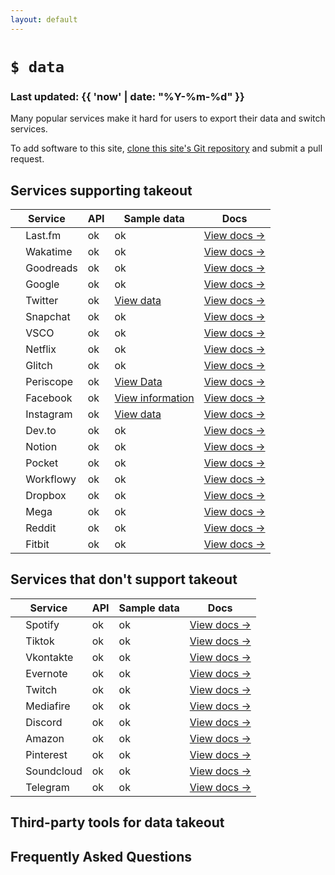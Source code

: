 ```yaml
---
layout: default
---
```


# `$ data`
### Last updated: {{ 'now' | date: "%Y-%m-%d" }}

Many popular services make it hard for users to export their data and switch services.

To add software to this site,
[clone this site's Git repository](https://github.com/tg-z/data)
and submit a pull request.

## Services supporting takeout

<!-- prettier-ignore-start -->
| Service | API | Sample data | Docs |
| ------- | --- | ----------- | ---- |
| <img alt="" src="https://cdn2.iconfinder.com/data/icons/social-icon-3/512/social_style_3_lastfm-512.png" width="12"> Last.fm | ok | ok | [View docs →]() |
| <img alt="" src="https://cdn.worldvectorlogo.com/logos/wakatime.svg" width="12"> Wakatime | ok | ok | [View docs →](https://wakatime.com/faq#exporting) |
| <img alt="" src="https://images.weserv.nl/?url=https://icon-library.com/images/goodreads-icon/goodreads-icon-14.jpg&w=64&h=64&fit=cover&mask=circle" width="12"> Goodreads | ok | ok | [View docs →](https://www.goodreads.com/) |
| <img alt="" src="https://maxcdn.icons8.com/Share/icon/Logos/google_logo1600.png" width="12"> Google | ok | ok | [View docs →]() |
| <img alt="" src="https://upload.wikimedia.org/wikipedia/en/9/9f/Twitter_bird_logo_2012.svg" width="12"> Twitter | ok | [View data](https://help.twitter.com/en/managing-your-account/accessing-your-twitter-data) | [View docs →](https://help.twitter.com/en/managing-your-account/how-to-download-your-twitter-archive) |
| <img alt="" src="https://static.wikia.nocookie.net/logopedia/images/b/b8/Snapchat_2019.svg/revision/latest/scale-to-width-down/200?cb=20190909124609" width="12"> Snapchat | ok | ok | [View docs →](https://support.snapchat.com/en-US/a/download-my-data) |
| <img alt="" src="https://upload.wikimedia.org/wikipedia/commons/3/32/VSCO_Seal.svg" width="12"> VSCO | ok | ok | [View docs →](https://support.vsco.co/hc/en-us/articles/360052896671-How-do-I-access-a-copy-of-my-personal-data-on-VSCO-) |
| <img alt="" src="https://upload.wikimedia.org/wikipedia/commons/0/0c/Netflix_2015_N_logo.svg" width="12"> Netflix | ok | ok | [View docs →](https://www.netflix.com/account/getmyinfo) |
| <img alt="" src="https://cdn.glitch.com/2bdfb3f8-05ef-4035-a06e-2043962a3a13%2Ffavicon.ico" width="12"> Glitch | ok | ok | [View docs →](https://glitch.happyfox.com/kb/section/8/) |
| <img alt="" src="https://upload.wikimedia.org/wikipedia/commons/1/18/Periscope_Logo.svg" width="12"> Periscope | ok | [View Data](https://www.pscp.tv/account/your-data) | [View docs →](https://help.twitter.com/en/using-twitter/manage-periscope-account) |
| <img alt="" src="https://upload.wikimedia.org/wikipedia/commons/5/51/Facebook_f_logo_%282019%29.svg" width="12"> Facebook | ok | [View information](https://www.facebook.com/help/1700142396915814?helpref=faq_content) | [View docs →](https://www.facebook.com/help/1701730696756992) |
| <img alt="" src="https://upload.wikimedia.org/wikipedia/commons/5/58/Instagram-Icon.png" width="12"> Instagram | ok | [View data](https://www.instagram.com/accounts/access_tool/) | [View docs →](https://help.instagram.com/181231772500920?helpref=uf_permalink) |
| <img alt="" src="https://d2fltix0v2e0sb.cloudfront.net/dev-badge.svg" width="12"> Dev.to | ok | ok | [View docs →]() |
| <img alt="" src="https://upload.wikimedia.org/wikipedia/commons/4/45/Notion_app_logo.png" width="12"> Notion | ok | ok | [View docs →](https://www.notion.so/Help-Support-e040febf70a94950b8620e6f00005004) |
| <img alt="" src="https://raw.githubusercontent.com/Pocket/extension-save-to-pocket/master/public/images/icon-32.png" width="12"> Pocket | ok | ok | [View docs →]() |
| <img alt="" src="https://alternativesoft.info/icons/workflowy.png" width="12"> Workflowy | ok | ok | [View docs →](https://workflowy.zendesk.com/hc/en-us/articles/202610369-How-to-export-or-copy-content-from-Workflowy) |
| <img alt="" src="https://upload.wikimedia.org/wikipedia/commons/7/78/Dropbox_Icon.svg" width="12"> Dropbox | ok | ok | [View docs →]() |
| <img alt="" src="https://cdn.freebiesupply.com/logos/large/2x/mega-icon-logo-png-transparent.png" width="12"> Mega | ok | ok | [View docs →]() |
| <img alt="" src="https://www.redditinc.com/assets/images/site/reddit-logo.png" width="12"> Reddit | ok | ok | [View docs →](https://reddit.zendesk.com/hc/en-us/articles/360043048352-How-do-I-request-a-copy-of-my-Reddit-data-and-information-) |
| <img alt="" src="" width="12"> Fitbit | ok | ok | [View docs →]() |


<!-- prettier-ignore-end -->

## Services that don't support takeout

<!-- prettier-ignore-start -->
| Service | API | Sample data | Docs |
| ------- | --- | ----------- | ---- |
| <img alt="" src="https://upload.wikimedia.org/wikipedia/commons/1/19/Spotify_logo_without_text.svg" width="12"> Spotify | ok | ok | [View docs →]() |
| <img alt="" src="https://upload.wikimedia.org/wikipedia/commons/b/ba/Cib-tiktok_%28CoreUI_Icons_v1.0.0%29.svg" width="12"> Tiktok | ok | ok | [View docs →]() |
| <img alt="" src="https://upload.wikimedia.org/wikipedia/commons/4/43/Vkontakte_PNG19.png" width="12"> Vkontakte | ok | ok | [View docs →]() |
| <img alt="" src="https://github.com/FortAwesome/Font-Awesome/raw/master/svgs/brands/evernote.svg" width="12"> Evernote | ok | ok | [View docs →]() |
| <img alt="" src="https://upload.wikimedia.org/wikipedia/commons/d/d3/Twitch_Glitch_Logo_Purple.svg" width="12"> Twitch | ok | ok | [View docs →]() |
| <img alt="" src="" width="12"> Mediafire | ok | ok | [View docs →]() |
| <img alt="" src="" width="12"> Discord | ok | ok | [View docs →]() |
| <img alt="" src="" width="12"> Amazon | ok | ok | [View docs →]() |
| <img alt="" src="" width="12"> Pinterest | ok | ok | [View docs →]() |
| <img alt="" src="" width="12"> Soundcloud | ok | ok | [View docs →]() |
| <img alt="" src="" width="12"> Telegram | ok | ok | [View docs →]() |


<!-- prettier-ignore-end -->

## Third-party tools for data takeout

## Frequently Asked Questions
